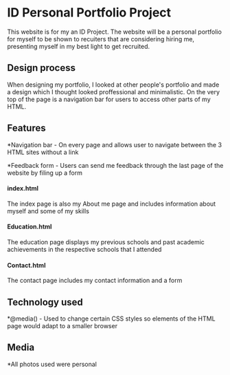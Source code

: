 # ID Personal Portfolio Project

This website is for my an ID Project. The website will be a personal portfolio for myself to be shown to recuiters that are considering hiring me, presenting myself in my best light to get recruited.

## Design process

When designing my portfolio, I looked at other people's portfolio and made a design which I thought looked proffessional and minimalistic. On the very top of the page is a navigation bar for users to access other parts of my HTML.

## Features

*Navigation bar - On every page and allows user to navigate between the 3 HTML sites without a link

*Feedback form - Users can send me feedback through the last page of the website by filing up a form

#### index.html

The index page is also my About me page and includes information about myself and some of my skills

#### Education.html

The education page displays my previous schools and past academic achievements in the respective schools that I attended

#### Contact.html

The contact page includes my contact information and a form

## Technology used

*@media() - Used to change certain CSS styles so elements of the HTML page would adapt to a smaller browser

## Media

*All photos used were personal



